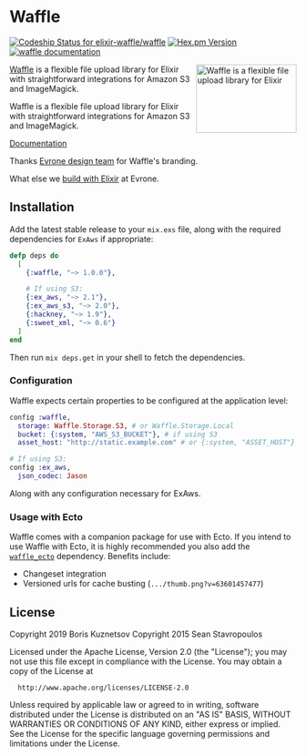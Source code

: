 # Waffle

[![Codeship Status for elixir-waffle/waffle][codeship-img]][codeship-url]
[![Hex.pm Version][hex-img]][hex-url]
[![waffle documentation][hexdocs-img]][hexdocs-url]

[codeship-img]: https://app.codeship.com/projects/182a04b0-aa53-0137-1d00-2259d5318dee/status?branch=master
[codeship-url]: https://app.codeship.com/projects/361668
[hex-img]: http://img.shields.io/hexpm/v/waffle.svg
[hex-url]: https://hex.pm/packages/waffle
[hexdocs-img]: http://img.shields.io/badge/hexdocs-documentation-brightgreen.svg
[hexdocs-url]: https://hexdocs.pm/waffle

[logo-img]: https://elixir-waffle.github.io/waffle/assets/logo.svg
[Waffle]: https://evrone.com/waffle-elixir-library?utm_source=github&utm_campaign=waffle
[Evrone design team]: https://evrone.com/branding?utm_source=github&utm_campaign=waffle
[build with Elixir]: https://evrone.com/elixir?utm_source=github&utm_campaign=waffle

<img align="right" width="176" height="120"
     alt="Waffle is a flexible file upload library for Elixir"
     src="https://elixir-waffle.github.io/waffle/assets/logo.svg">

[Waffle] is a flexible file upload library for Elixir with straightforward integrations for Amazon S3 and ImageMagick.

Waffle is a flexible file upload library for Elixir with straightforward integrations for Amazon S3 and ImageMagick.

[Documentation](https://hexdocs.pm/waffle)

Thanks [Evrone design team] for Waffle's branding.

What else we [build with Elixir] at Evrone.

## Installation

Add the latest stable release to your `mix.exs` file, along with the required dependencies for `ExAws` if appropriate:

```elixir
defp deps do
  [
    {:waffle, "~> 1.0.0"},

    # If using S3:
    {:ex_aws, "~> 2.1"},
    {:ex_aws_s3, "~> 2.0"},
    {:hackney, "~> 1.9"},
    {:sweet_xml, "~> 0.6"}
  ]
end
```

Then run `mix deps.get` in your shell to fetch the dependencies.

### Configuration

Waffle expects certain properties to be configured at the application level:

```elixir
config :waffle,
  storage: Waffle.Storage.S3, # or Waffle.Storage.Local
  bucket: {:system, "AWS_S3_BUCKET"}, # if using S3
  asset_host: "http://static.example.com" # or {:system, "ASSET_HOST"}

# If using S3:
config :ex_aws,
  json_codec: Jason
```

Along with any configuration necessary for ExAws.

### Usage with Ecto

Waffle comes with a companion package for use with Ecto.  If you intend to use Waffle with Ecto, it is highly recommended you also add the [`waffle_ecto`](https://github.com/elixir-waffle/waffle_ecto) dependency.  Benefits include:

  * Changeset integration
  * Versioned urls for cache busting (`.../thumb.png?v=63601457477`)

## License

Copyright 2019 Boris Kuznetsov
Copyright 2015 Sean Stavropoulos

  Licensed under the Apache License, Version 2.0 (the "License");
  you may not use this file except in compliance with the License.
  You may obtain a copy of the License at

      http://www.apache.org/licenses/LICENSE-2.0

  Unless required by applicable law or agreed to in writing, software
  distributed under the License is distributed on an "AS IS" BASIS,
  WITHOUT WARRANTIES OR CONDITIONS OF ANY KIND, either express or implied.
  See the License for the specific language governing permissions and
  limitations under the License.
